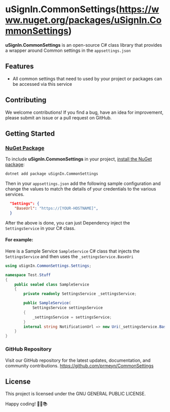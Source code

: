 ﻿# uSignIn.CommonSettings(https://www.nuget.org/packages/uSignIn.CommonSettings)

**uSignIn.CommonSettings** is an open-source C# class library that provides a wrapper around Common settings in the `appsettings.json`

## Features

- All common settings that need to used by your project or packages can be accessed via this service


## Contributing

We welcome contributions! If you find a bug, have an idea for improvement, please submit an issue or a pull request on GitHub.

## Getting Started

### [NuGet Package](https://www.nuget.org/packages/uSignIn.CommonSettings)

To include **uSignIn.CommonSettings** in your project, [install the NuGet package](https://www.nuget.org/packages/uSignIn.CommonSettings):

```bash
dotnet add package uSignIn.CommonSettings
```
Then in your `appsettings.json` add the following sample configuration and change the values to match the details of your credentials to the various services.
```json
  "Settings": {
    "BaseUrl": "https://[YOUR-HOSTNAME]",
  }
  ```

After the above is done, you can just Dependency inject the `SettingsService` in your C# class.

#### For example:

Here is a Sample Service `SampleService` C# class that injects the `SettingsService` and then uses the `_settingsService.BaseUri`

```csharp
using uSignIn.CommonSettings.Settings;

namespace Test.Stuff
{
	public sealed class SampleService
	{
		private readonly SettingsService _settingsService;

		public SampleService(
			SettingsService settingsService
		{
			_settingsService = settingsService;
		}
		internal string NotificationUrl => new Uri(_settingsService.BaseUri, "/helloWorld").ToString();
	}
}
```

### GitHub Repository
Visit our GitHub repository for the latest updates, documentation, and community contributions.
https://github.com/prmeyn/CommonSettings


## License

This project is licensed under the GNU GENERAL PUBLIC LICENSE.

Happy coding! 🚀🌐📚



